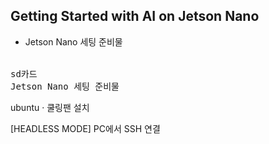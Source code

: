 Getting Started with AI on Jetson Nano
-

+ Jetson Nano  세팅 준비물
<br>
<TT> sd카드</TT>
</br>
<TT> Jetson Nano  세팅 준비물</TT>




ubuntu <span>&#183;</span> 쿨링팬 설치










[HEADLESS MODE] PC에서 SSH 연결
